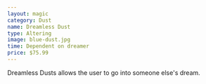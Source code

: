 ```yaml
---
layout: magic
category: Dust
name: Dreamless Dust
type: Altering
image: blue-dust.jpg
time: Dependent on dreamer
price: $75.99
---
```


Dreamless Dusts allows the user to go into someone else's dream.

